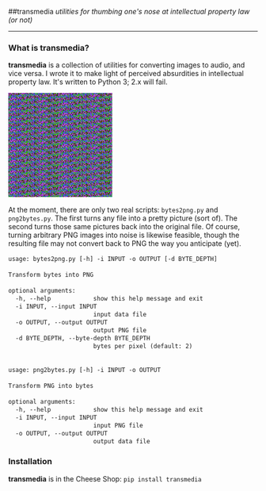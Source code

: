 ##transmedia
*utilities for thumbing one's nose at intellectual property law (or not)*

___

### What is **transmedia**?

**transmedia** is a collection of utilities for converting images to audio, and vice versa. I wrote it to make light of perceived absurdities in intellectual property law. It's written to Python 3; 2.x will fail.

![Example PNG output](https://raw.githubusercontent.com/jonnystorm/transmedia/master/examples/sine.png)

At the moment, there are only two real scripts: ```bytes2png.py``` and ```png2bytes.py```. The first turns any file into a pretty picture (sort of). The second turns those same pictures back into the original file. Of course, turning arbitrary PNG images into noise is likewise feasible, though the resulting file may not convert back to PNG the way you anticipate (yet).

    usage: bytes2png.py [-h] -i INPUT -o OUTPUT [-d BYTE_DEPTH]

    Transform bytes into PNG

    optional arguments:
      -h, --help            show this help message and exit
      -i INPUT, --input INPUT
                            input data file
      -o OUTPUT, --output OUTPUT
                            output PNG file
      -d BYTE_DEPTH, --byte-depth BYTE_DEPTH
                            bytes per pixel (default: 2)

    
    usage: png2bytes.py [-h] -i INPUT -o OUTPUT

    Transform PNG into bytes

    optional arguments:
      -h, --help            show this help message and exit
      -i INPUT, --input INPUT
                            input PNG file
      -o OUTPUT, --output OUTPUT
                            output data file

### Installation

**transmedia** is in the Cheese Shop: ```pip install transmedia```
